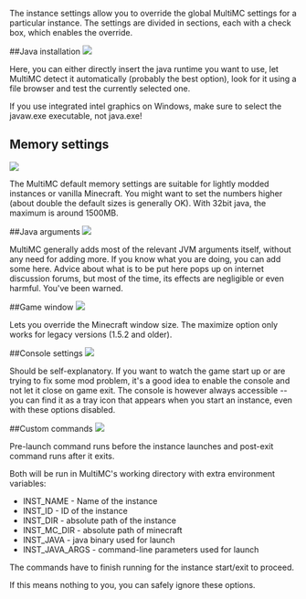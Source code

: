 The instance settings allow you to override the global MultiMC settings for a particular instance.
The settings are divided in sections, each with a check box, which enables the override.

##Java installation
![](http://dethware.org/pics/mmchelp/javainst.png)

Here, you can either directly insert the java runtime you want to use, let MultiMC detect it automatically (probably the best option), look for it using a file browser and test the currently selected one.

If you use integrated intel graphics on Windows, make sure to select the javaw.exe executable, not java.exe!

## Memory settings
![](http://dethware.org/pics/mmchelp/javamem.png)

The MultiMC default memory settings are suitable for lightly modded instances or vanilla Minecraft. You might want to set the numbers higher (about double the default sizes is generally OK). With 32bit java, the maximum is around 1500MB.

##Java arguments
![](http://dethware.org/pics/mmchelp/javaargs.png)

MultiMC generally adds most of the relevant JVM arguments itself, without any need for adding more. If you know what you are doing, you can add some here. Advice about what is to be put here pops up on internet discussion forums, but most of the time, its effects are negligible or even harmful. You've been warned.

##Game window
![](http://dethware.org/pics/mmchelp/windowopts.png)

Lets you override the Minecraft window size. The maximize option only works for legacy versions (1.5.2 and older).

##Console settings
![](http://dethware.org/pics/mmchelp/consoleopts.png)

Should be self-explanatory. If you want to watch the game start up or are trying to fix some mod problem, it's a good idea to enable the console and not let it close on game exit. The console is however always accessible -- you can find it as a tray icon that appears when you start an instance, even with these options disabled.

##Custom commands
![](http://dethware.org/pics/mmchelp/custcmds.png)

Pre-launch command runs before the instance launches and post-exit command runs after it exits.

Both will be run in MultiMC's working directory with extra environment variables:
* INST_NAME - Name of the instance
* INST_ID - ID of the instance
* INST_DIR - absolute path of the instance
* INST_MC_DIR - absolute path of minecraft
* INST_JAVA - java binary used for launch
* INST_JAVA_ARGS - command-line parameters used for launch

The commands have to finish running for the instance start/exit to proceed.

If this means nothing to you, you can safely ignore these options.